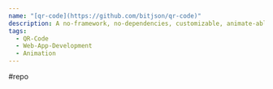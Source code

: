 ```yaml
---
name: "[qr-code](https://github.com/bitjson/qr-code)"
description: A no-framework, no-dependencies, customizable, animate-able, SVG-based <qr-code> HTML element.
tags:
  - QR-Code
  - Web-App-Development
  - Animation
---
```

#repo